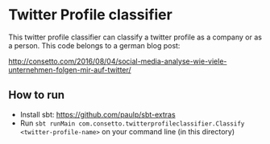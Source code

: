 # Twitter Profile classifier

This twitter profile classifier can classify a twitter profile as
a company or as a person. This code belongs to a german blog post:

http://consetto.com/2016/08/04/social-media-analyse-wie-viele-unternehmen-folgen-mir-auf-twitter/


## How to run

* Install sbt: https://github.com/paulp/sbt-extras
* Run `sbt runMain com.consetto.twitterprofileclassifier.Classify <twitter-profile-name>` on your command line (in this directory)
